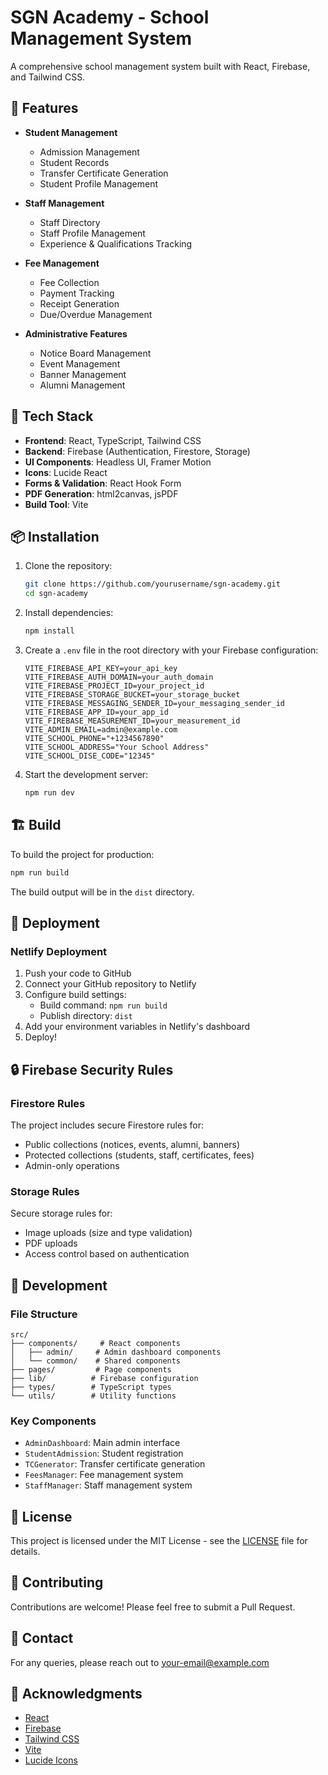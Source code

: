 # SGN Academy - School Management System

A comprehensive school management system built with React, Firebase, and Tailwind CSS.

## 🌟 Features

- **Student Management**
  - Admission Management
  - Student Records
  - Transfer Certificate Generation
  - Student Profile Management

- **Staff Management**
  - Staff Directory
  - Staff Profile Management
  - Experience & Qualifications Tracking

- **Fee Management**
  - Fee Collection
  - Payment Tracking
  - Receipt Generation
  - Due/Overdue Management

- **Administrative Features**
  - Notice Board Management
  - Event Management
  - Banner Management
  - Alumni Management

## 🚀 Tech Stack

- **Frontend**: React, TypeScript, Tailwind CSS
- **Backend**: Firebase (Authentication, Firestore, Storage)
- **UI Components**: Headless UI, Framer Motion
- **Icons**: Lucide React
- **Forms & Validation**: React Hook Form
- **PDF Generation**: html2canvas, jsPDF
- **Build Tool**: Vite

## 📦 Installation

1. Clone the repository:
   ```bash
   git clone https://github.com/yourusername/sgn-academy.git
   cd sgn-academy
   ```

2. Install dependencies:
   ```bash
   npm install
   ```

3. Create a `.env` file in the root directory with your Firebase configuration:
   ```env
   VITE_FIREBASE_API_KEY=your_api_key
   VITE_FIREBASE_AUTH_DOMAIN=your_auth_domain
   VITE_FIREBASE_PROJECT_ID=your_project_id
   VITE_FIREBASE_STORAGE_BUCKET=your_storage_bucket
   VITE_FIREBASE_MESSAGING_SENDER_ID=your_messaging_sender_id
   VITE_FIREBASE_APP_ID=your_app_id
   VITE_FIREBASE_MEASUREMENT_ID=your_measurement_id
   VITE_ADMIN_EMAIL=admin@example.com
   VITE_SCHOOL_PHONE="+1234567890"
   VITE_SCHOOL_ADDRESS="Your School Address"
   VITE_SCHOOL_DISE_CODE="12345"
   ```

4. Start the development server:
   ```bash
   npm run dev
   ```

## 🏗️ Build

To build the project for production:

```bash
npm run build
```

The build output will be in the `dist` directory.

## 🚀 Deployment

### Netlify Deployment

1. Push your code to GitHub
2. Connect your GitHub repository to Netlify
3. Configure build settings:
   - Build command: `npm run build`
   - Publish directory: `dist`
4. Add your environment variables in Netlify's dashboard
5. Deploy!

## 🔒 Firebase Security Rules

### Firestore Rules

The project includes secure Firestore rules for:
- Public collections (notices, events, alumni, banners)
- Protected collections (students, staff, certificates, fees)
- Admin-only operations

### Storage Rules

Secure storage rules for:
- Image uploads (size and type validation)
- PDF uploads
- Access control based on authentication

## 🧪 Development

### File Structure

```
src/
├── components/     # React components
│   ├── admin/     # Admin dashboard components
│   └── common/    # Shared components
├── pages/         # Page components
├── lib/          # Firebase configuration
├── types/        # TypeScript types
└── utils/        # Utility functions
```

### Key Components

- `AdminDashboard`: Main admin interface
- `StudentAdmission`: Student registration
- `TCGenerator`: Transfer certificate generation
- `FeesManager`: Fee management system
- `StaffManager`: Staff management system

## 📝 License

This project is licensed under the MIT License - see the [LICENSE](LICENSE) file for details.

## 🤝 Contributing

Contributions are welcome! Please feel free to submit a Pull Request.

## 📧 Contact

For any queries, please reach out to [your-email@example.com](mailto:your-email@example.com)

## 🙏 Acknowledgments

- [React](https://reactjs.org/)
- [Firebase](https://firebase.google.com/)
- [Tailwind CSS](https://tailwindcss.com/)
- [Vite](https://vitejs.dev/)
- [Lucide Icons](https://lucide.dev/)